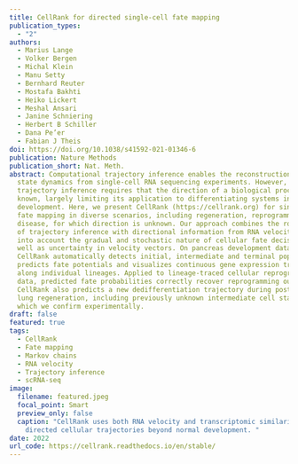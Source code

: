 ```yaml
---
title: CellRank for directed single-cell fate mapping
publication_types:
  - "2"
authors:
  - Marius Lange
  - Volker Bergen
  - Michal Klein
  - Manu Setty
  - Bernhard Reuter
  - Mostafa Bakhti
  - Heiko Lickert
  - Meshal Ansari
  - Janine Schniering
  - Herbert B Schiller
  - Dana Pe’er
  - Fabian J Theis
doi: https://doi.org/10.1038/s41592-021-01346-6
publication: Nature Methods
publication_short: Nat. Meth.
abstract: Computational trajectory inference enables the reconstruction of cell
  state dynamics from single-cell RNA sequencing experiments. However,
  trajectory inference requires that the direction of a biological process is
  known, largely limiting its application to differentiating systems in normal
  development. Here, we present CellRank (https://cellrank.org) for single-cell
  fate mapping in diverse scenarios, including regeneration, reprogramming and
  disease, for which direction is unknown. Our approach combines the robustness
  of trajectory inference with directional information from RNA velocity, taking
  into account the gradual and stochastic nature of cellular fate decisions, as
  well as uncertainty in velocity vectors. On pancreas development data,
  CellRank automatically detects initial, intermediate and terminal populations,
  predicts fate potentials and visualizes continuous gene expression trends
  along individual lineages. Applied to lineage-traced cellular reprogramming
  data, predicted fate probabilities correctly recover reprogramming outcomes.
  CellRank also predicts a new dedifferentiation trajectory during postinjury
  lung regeneration, including previously unknown intermediate cell states,
  which we confirm experimentally.
draft: false
featured: true
tags:
  - CellRank
  - Fate mapping
  - Markov chains
  - RNA velocity
  - Trajectory inference
  - scRNA-seq
image:
  filename: featured.jpeg
  focal_point: Smart
  preview_only: false
  caption: "CellRank uses both RNA velocity and transcriptomic similarity to infer
    directed cellular trajectories beyond normal development. "
date: 2022
url_code: https://cellrank.readthedocs.io/en/stable/
---
```

